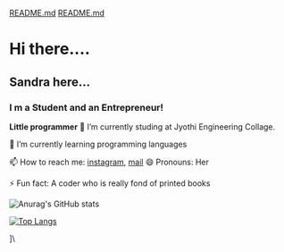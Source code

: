 [README.md](https://github.com/Sandra-Rosa/Sandra-Rosa/files/7190029/README.md)
[README.md](https://github.com/Sandra-Rosa/Sandra-Rosa/files/7190038/README.md)
# Hi there....
## Sandra here...
### I m a Student and an Entrepreneur!
**Little programmer**
🔭 I’m currently studing at Jyothi Engineering Collage.

🌱 I’m currently learning programming languages

📫 How to reach me: [instagram](https://www.instagram.com/__zet_wounded_beast/),
                    [mail](sandraantony2002@gmail.com)
😄 Pronouns: Her

⚡ Fun fact: A coder who is really fond of printed books

![Anurag's GitHub stats](https://github-readme-stats.vercel.app/api?username=sandra-rosa&show_icons=true&theme=tokyonight)

[![Top Langs](https://github-readme-stats.vercel.app/api/top-langs/?username=sandra-rosa)](https://github.com/anuraghazra/github-readme-stats)


</a>]\




